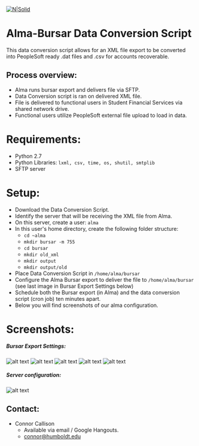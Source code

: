[![N|Solid](https://brand.humboldt.edu/sites/default/files/styles/panopoly_image_original/public/general/hsu-mark-stacked_0.png?itok=jnMrPDcd)](http://its.humboldt.edu/)
# Alma-Bursar Data Conversion Script

This data conversion script allows for an XML file export to be converted into PeopleSoft ready .dat files and .csv for accounts recoverable.

## Process overview:
  - Alma runs bursar export and delivers file via SFTP.
  - Data Conversion script is ran on delivered XML file.
  - File is delivered to functional users in Student Financial Services via shared network drive.
  - Functional users utilize PeopleSoft external file upload to load in data.

# Requirements:
  - Python 2.7
  - Python Libraries: `lxml, csv, time, os, shutil, smtplib` 
  - SFTP server

# Setup:
  - Download the Data Conversion Script.
  - Identify the server that will be receiving the XML file from Alma.
  - On this server, create a user: `alma`
  - In this user's home directory, create the following folder structure:
    - `cd ~alma`
    - `mkdir bursar -m 755`
    - `cd bursar`
    - `mkdir old_xml`
    - `mkdir output`
    - `mkdir output/old`
  - Place Data Conversion Script in `/home/alma/bursar`
  - Configure the Alma Bursar export to deliver the file to `/home/alma/bursar` (see last image in Bursar Export Settings below)
  - Schedule both the Bursar export (in Alma) and the data conversion script (cron job) ten minutes apart.
  - Below you will find screenshots of our alma configuration.
  
# Screenshots:

##### Bursar Export Settings:

![alt text](https://i.imgur.com/st0EP2M.png)
![alt text](https://i.imgur.com/X4YBkFX.png)
![alt text](https://i.imgur.com/TPkCwCe.png)
![alt text](https://i.imgur.com/IIOWRYx.png)
![alt text](https://i.imgur.com/AW7O3cp.jpg)

##### Server configuration:
![alt text](https://i.imgur.com/4fKZn44.png)

## Contact:
 - Connor Callison
   - Available via email / Google Hangouts. 
   - connor@humboldt.edu